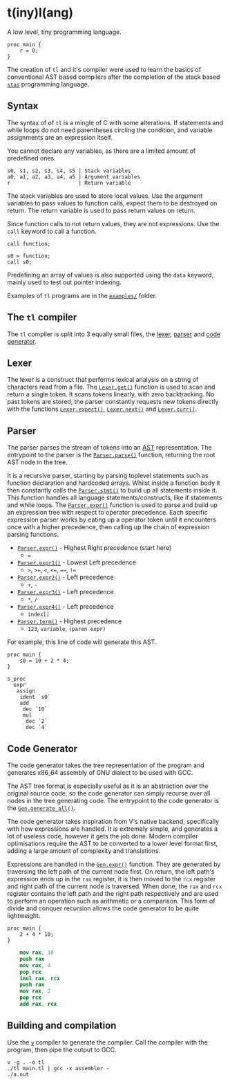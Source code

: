 # t(iny)l(ang)

A low level, tiny programming language.

```
proc main {
	r = 0;
}
```

The creation of `tl` and it's compiler were used to learn the basics of conventional AST based compilers after the completion of the stack based [`stas`](https://github.com/l1mey112/stas) programming language.

## Syntax

The syntax of of `tl` is a mingle of C with some alterations. If statements and while loops do not need parentheses circling the condition, and variable assignments are an expression itself.

You cannot declare any variables, as there are a limited amount of predefined ones.

```
s0, s1, s2, s3, s4, s5 | Stack variables
a0, a1, a2, a3, a4, a5 | Argument variables
r                      | Return variable
```

The stack variables are used to store local values. Use the argument variables to pass values to function calls, expect them to be destroyed on return. The return variable is used to pass return values on return.

Since function calls to not return values, they are not expressions. Use the `call` keyword to call a function.

```
call function;

s0 = function;
call s0;
```

Predefining an array of values is also supported using the `data` keyword, mainly used to test out pointer indexing.

Examples of `tl` programs are in the [`examples/`](./examples/) folder. 

<!-- talk about for learning -->

## The `tl` compiler

The `tl` compiler is split into 3 equally small files, the [lexer](./lexer.v), [parser](./parser.v) and [code generator](./gas.v).

## Lexer

The lexer is a construct that performs lexical analysis on a string of characters read from a file. The [`Lexer.get()`](./lexer.v#L23) function is used to scan and return a single token. It scans tokens linearly, with zero backtracking. No past tokens are stored, the parser constantly requests new tokens directly with the functions [`Lexer.expect()`](./lexer.v#142), [`Lexer.next()`](./lexer.v#147) and [`Lexer.curr()`](./lexer.v#153).

## Parser

The parser parses the stream of tokens into an [AST](https://en.wikipedia.org/wiki/Abstract_syntax_tree) representation. The entrypoint to the parser is the [`Parser.parse()`](./parser.v#281) function, returning the root AST node in the tree.

It is a recursive parser, starting by parsing toplevel statements such as function declaration and hardcoded arrays. Whilst inside a function body it then constantly calls the [`Parser.stmt()`](./parser.v#180) to build up all statements inside it. This function handles all language statements/constructs, like if statements and while loops. The [`Parser.expr()`](./parser.v#128) function is used to parse and build up an expression tree with respect to operator precedence. Each specific expression parser works by eating up a operator token until it encounters once with a higher precedence, then calling up the chain of expression parsing functions.

- [`Parser.expr()`](./parser.v#128) - Highest Right precedence (start here)
	- `=`
- [`Parser.expr1()`](./parser.v#104) - Lowest Left precedence
	- `>`, `>=`, `<`, `<=`, `==`, `!=`
- [`Parser.expr2()`](./parser.v#90) - Left precedence
	- `+`, `-`
- [`Parser.expr3()`](./parser.v#76) - Left precedence
	- `*`, `/`
- [`Parser.expr4()`](./parser.v#59) - Left precedence
	- `index[]`
- [`Parser.term()`](./parser.v#42) - Highest precedence
	- `123`, `variable`, `(paren expr)`

For example, this line of code will generate this AST.

```
proc main {
	s0 = 10 + 2 * 4;
}
```
```
s_proc
  expr
   assign
    ident `s0`
    add
     dec `10`
     mul
      dec `2`
      dec `4`
```

## Code Generator

The code generator takes the tree representation of the program and generates x86_64 assembly of GNU dialect to be used with GCC.

The AST tree format is especially useful as it is an abstraction over the original source code, so the code generator can simply recurse over all nodes in the tree generating code. The entrypoint to the code generator is the [`Gen.generate_all()`](./gas.v#250).

The code generator takes inspiration from V's native backend, specifically with how expressions are handled. It is extremely simple, and generates a lot of useless code, however it gets the job done. Modern compiler optimisations require the AST to be converted to a lower level format first, adding a large amount of complexity and translations.

Expressions are handled in the [`Gen.expr()`](./gas.v#64) function. They are generated by traversing the left path of the current node first. On return, the left path's expression ends up in the `rax` register, it is then moved to the `rcx` register and right path of the current node is traversed. When done, the `rax` and `rcx` register contains the left path and the right path respectively and are used to perform an operation such as arithmetic or a comparison. This form of divide and conquer recursion allows the code generator to be quite lightweight.

```
proc main {
	2 + 4 * 10;
}
```

```nasm
    mov rax, 10
    push rax
    mov rax, 4
    pop rcx
    imul rax, rcx
    push rax
    mov rax, 2
    pop rcx
    add rax, rcx
```

## Building and compilation

Use the [`v`](https://vlang.io/) compiler to generate the compiler. Call the compiler with the program, then pipe the output to GCC.

```
v -g . -o tl
./tl main.tl | gcc -x assembler -
./a.out
```